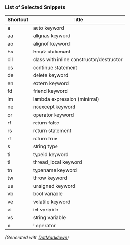 ### List of Selected Snippets

Shortcut|Title
--------|-----
a|auto keyword
aa|alignas keyword
ao|alignof keyword
bs|break statement
cil|class with inline constructor/destructor
cs|continue statement
de|delete keyword
en|extern keyword
fd|friend keyword
lm|lambda expression \(minimal\)
ne|noexcept keyword
or|operator keyword
rf|return false
rs|return statement
rt|return true
s|string type
ti|typeid keyword
tl|thread\_local keyword
tn|typename keyword
tw|throw keyword
us|unsigned keyword
vb|bool variable
ve|volatile keyword
vi|int variable
vs|string variable
x|\! operator

*\(Generated with [DotMarkdown](http://github.com/JosefPihrt/DotMarkdown)\)*